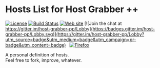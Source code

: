 # Hosts List for Host Grabber ++
[![License](https://img.shields.io/github/license/mashape/apistatus.svg)]()
[![Build Status](https://travis-ci.org/rhadamanthe/host-grabber-pp-host.xml.svg?branch=master)](https://travis-ci.org/rhadamanthe/host-grabber-pp-host.xml)
[![Web site](https://raw.githubusercontent.com/rhadamanthe/host-grabber-pp/master/docs/assets/images/badge.svg)](https://rhadamanthe.github.io/host-grabber-pp)
[![Join the chat at https://gitter.im/host-grabber-pp/Lobby](https://badges.gitter.im/host-grabber-pp/Lobby.svg)](https://gitter.im/host-grabber-pp/Lobby?utm_source=badge&utm_medium=badge&utm_campaign=pr-badge&utm_content=badge)
&nbsp; [![Firefox](docs/assets/images/firefox_x24.png)]()

A personal definition of hosts.  
Feel free to fork, improve, whatever.
